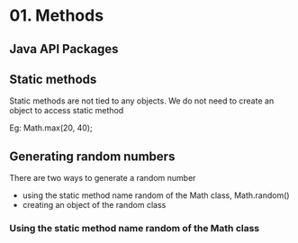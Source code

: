 # 01. Methods

## Java API Packages

## Static methods
Static methods are not tied to any objects. We do not need to create an object to access static method

Eg: Math.max(20, 40);

## Generating random numbers
There are two ways to generate a random number
- using the static method name random of the Math class,  Math.random()
- creating an object of the random class 

### Using the static method name random of the Math class
